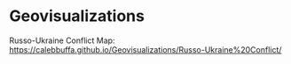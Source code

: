 # Geovisualizations
Russo-Ukraine Conflict Map: https://calebbuffa.github.io/Geovisualizations/Russo-Ukraine%20Conflict/
